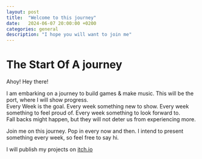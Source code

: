 ```yaml
---
layout: post
title:  "Welcome to this journey"
date:   2024-06-07 20:00:00 +0200
categories: general
description: "I hope you will want to join me"
---
```

# The Start Of A journey

Ahoy! Hey there!

I am embarking on a journey to build games & make music. This will be the port, where I will show progress.  
Every Week is the goal. Every week something new to show. Every week something to feel proud of. Every week something to look forward to.  
Fall backs might happen, but they will not deter us from experiencing more. 

Join me on this journey. Pop in every now and then. I intend to present something every week, so feel free to say hi.

I will publish my projects on [itch.io][itch-link]

[itch-link]: https://itch.io/profile/larokia